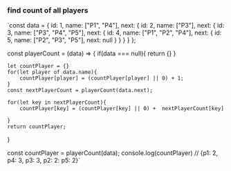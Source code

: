 ### find count of all players

`const data = {
    id: 1,
    name: ["P1", "P4"],
    next: {
        id: 2,
        name: ["P3"],
        next: {
            id: 3,
            name: ["P3", "P4", "P5"],
            next: {
                id: 4,
                name: ["P1", "P2", "P4"],
                next: {
                    id: 5,
                    name: ["P2", "P3", "P5"],
                    next: null
                }
            }
        }
    }
};

const playerCount = (data) => {
    if(data === null){
        return {}
    }

    let countPlayer = {}
    for(let player of data.name){
        countPlayer[player] = (countPlayer[player] || 0) + 1;
    }
    const nextPlayerCount = playerCount(data.next);

    for(let key in nextPlayerCount){
        countPlayer[key] = (countPlayer[key] || 0) +  nextPlayerCount[key]
        
    }
    return countPlayer;
}

const countPlayer = playerCount(data);
console.log(countPlayer) // {p1: 2, p4: 3, p3: 3, p2: 2: p5: 2}`


